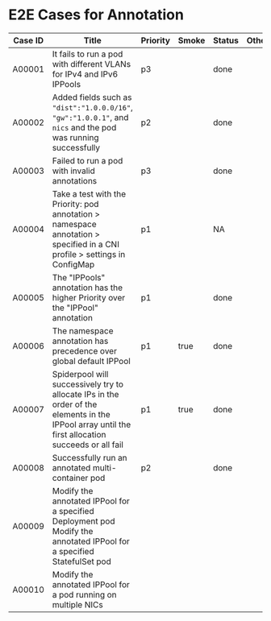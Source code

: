 # E2E Cases for Annotation

| Case ID | Title                                                        | Priority | Smoke | Status | Other |
| ------- | ------------------------------------------------------------ | -------- | ----- | ------ | ----- |
| A00001  | It fails to run a pod with different VLANs for IPv4 and IPv6 IPPools | p3       |       | done   |       |
| A00002  | Added fields such as `"dist":"1.0.0.0/16"`, `"gw":"1.0.0.1"`, and `nics` and the pod was running successfully | p2       |       | done   |       |
| A00003  | Failed to run a pod with invalid annotations                 | p3       |       | done   |       |
| A00004  | Take a test with the Priority: pod annotation > namespace annotation > specified in a CNI profile > settings in ConfigMap | p1       |       | NA     |       |
| A00005  | The "IPPools" annotation has the higher Priority over the "IPPool" annotation | p1       |       | done   |       |
| A00006  | The namespace annotation has precedence over global default IPPool | p1       | true  | done   |       |
| A00007  | Spiderpool will successively try to allocate IPs in the order of the elements in the IPPool array until the first allocation succeeds or all fail | p1       | true  | done   |       |
| A00008  | Successfully run an annotated multi-container pod            | p2       |       | done   |       |
| A00009  | Modify the annotated IPPool for a specified Deployment pod<br />Modify the annotated IPPool for a specified StatefulSet pod |          |       |        |       |
| A00010  | Modify the annotated IPPool for a pod running on multiple NICs |          |       |        |       |
